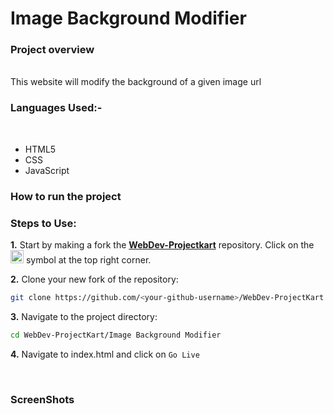 <h1> Image Background Modifier </h1>
<h3>Project overview</h3> <br>
This website will modify the background of a given image url <br>

<h3> Languages Used:-</h3> <br>
<ul>
<li>HTML5</li>
<li>CSS</li>
<li>JavaScript</li>
</ul>
<h3>How to run the project</h3>

### Steps to Use:

**1.** Start by making a fork the [**WebDev-Projectkart**](https://github.com/khushi-purwar/WebDev-Projectkart) repository. Click on the <a href="https://github.com/khushi-purwar/WebDev-Projectkart/fork"><img src="https://i.imgur.com/G4z1kEe.png" height="21" width="21"></a> symbol at the top right corner.

**2.** Clone your new fork of the repository:

```bash
git clone https://github.com/<your-github-username>/WebDev-ProjectKart
```

**3.** Navigate to the project directory:

```bash
cd WebDev-ProjectKart/Image Background Modifier
```

**4.** Navigate to index.html and click on `Go Live`

</br>

<h3> ScreenShots </h3>
